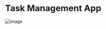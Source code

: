 # Task Management App
![image](https://github.com/Dagmawi-22/task-mgt/assets/109204719/2f73031c-81f9-4378-a7d5-75cf5b140464)
